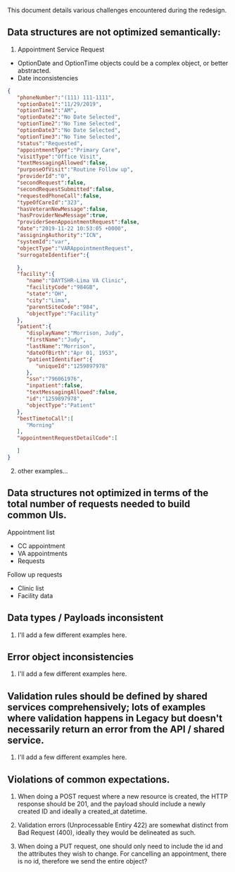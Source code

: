 This document details various challenges encountered during the redesign.

## Data structures are not optimized semantically:

1. Appointment Service Request

- OptionDate and OptionTime objects could be a complex object, or better abstracted.
- Date inconsistencies

```json
{ 
   "phoneNumber":"(111) 111-1111",
   "optionDate1":"11/29/2019",
   "optionTime1":"AM",
   "optionDate2":"No Date Selected",
   "optionTime2":"No Time Selected",
   "optionDate3":"No Date Selected",
   "optionTime3":"No Time Selected",
   "status":"Requested",
   "appointmentType":"Primary Care",
   "visitType":"Office Visit",
   "textMessagingAllowed":false,
   "purposeOfVisit":"Routine Follow up",
   "providerId":"0",
   "secondRequest":false,
   "secondRequestSubmitted":false,
   "requestedPhoneCall":false,
   "typeOfCareId":"323",
   "hasVeteranNewMessage":false,
   "hasProviderNewMessage":true,
   "providerSeenAppointmentRequest":false,
   "date":"2019-11-22 10:53:05 +0000",
   "assigningAuthority":"ICN",
   "systemId":"var",
   "objectType":"VARAppointmentRequest",
   "surrogateIdentifier":{ 

   },
   "facility":{ 
      "name":"DAYTSHR-Lima VA Clinic",
      "facilityCode":"984GB",
      "state":"OH",
      "city":"Lima",
      "parentSiteCode":"984",
      "objectType":"Facility"
   },
   "patient":{ 
      "displayName":"Morrison, Judy",
      "firstName":"Judy",
      "lastName":"Morrison",
      "dateOfBirth":"Apr 01, 1953",
      "patientIdentifier":{ 
         "uniqueId":"1259897978"
      },
      "ssn":"796061976",
      "inpatient":false,
      "textMessagingAllowed":false,
      "id":"1259897978",
      "objectType":"Patient"
   },
   "bestTimetoCall":[ 
      "Morning"
   ],
   "appointmentRequestDetailCode":[ 

   ]
}
```

2. other examples...

## Data structures not optimized in terms of the total number of requests needed to build common UIs.

Appointment list
- CC appointment
- VA appointments
- Requests

Follow up requests
- Clinic list
- Facility data

## Data types / Payloads inconsistent

1. I'll add a few different examples here.

## Error object inconsistencies

1. I'll add a few different examples here.

## Validation rules should be defined by shared services comprehensively; lots of examples where validation happens in Legacy but doesn't necessarily return an error from the API / shared service.

1. I'll add a few different examples here.

## Violations of common expectations.

1. When doing a POST request where a new resource is created, the HTTP response should be 201, and the payload should include a newly created ID and ideally a created_at datetime.

2. Validation errors (Unprocessable Entiry 422) are somewhat distinct from Bad Request (400), ideally they would be delineated as such.

3. When doing a PUT request, one should only need to include the id and the attributes they wish to change. For cancelling an appointment, there is no id, therefore we send the entire object?



